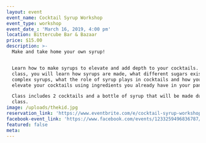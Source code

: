 ```yaml
---
layout: event
event_name: Cocktail Syrup Workshop
event_type: workshop
event_date_: 'March 16, 2019, 4:00 pm'
location: Bittercube Bar & Bazaar
price: $15.00
description: >-
  Make and take home your own syrup!


  Learn how to make syrups to elevate and add depth to your cocktails. In this
  class, you will learn how syrups are made, what different sugars exist to make
  complex syrups, what the role of syrup plays in cocktails and how you can
  elevate your cocktails using ingredients you already have in your pantry.

  Class includes 2 cocktails and a bottle of syrup that will be made during the
  class.
image: /uploads/thekid.jpg
reservation_link: 'https://www.eventbrite.com/e/cocktail-syrup-workshop-tickets-57839486461'
facebook-event_link: 'https://www.facebook.com/events/1233259496836787/'
featured: false
meta:
---
```


